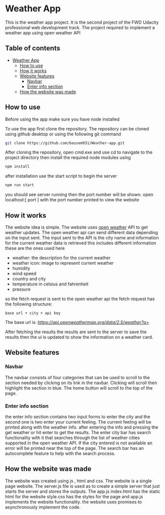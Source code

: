 # Weather App

This is the weather app project. It is the second project of the FWD Udacity professional web development track. The project required to implement a weather app using open weather API

## Table of contents <!-- omit in toc -->

- [Weather App](#weather-app)
  - [How to use](#how-to-use)
  - [How it works](#how-it-works)
  - [Website features](#website-features)
    - [Navbar](#navbar)
    - [Enter info section](#enter-info-section)
  - [How the website was made](#how-the-website-was-made)

## How to use

Before using the app make sure you have node installed

To use the app first clone the repository. The repository can be cloned using github desktop or using the following git command

```sh
git clone https://github.com/bassem931/Weather-app.git
```

After cloning the repository, open cmd.exe and use cd to navigate to the project directory then install the required node modules using

```sh
npm install
```

after installation use the start script to begin the server

```sh
npm run start
```

you should see server running then the port number will be shown. open localhost:[ port ] with the port number printed to view the website

## How it works

The website idea is simple. The website uses [open weather](https://openweathermap.org/) API to get weather updates. The open weather api can send different data depending on the input sent. The input sent to the API is the city name and information for the current weather data is retrieved this includes different information these are the ones used here

- weather: the description for the current weather
- weather icon: image to represent current weather
- humidity
- wind speed
- country and city
- temperature in celsius and fahrenheit
- pressure

so the fetch request is sent to the open weather api the fetch request has the following structure:

`base url + city + api key`

The base url is: _https://api.openweathermap.org/data/2.5/weather?q=_

After fetching the results the results are sent to the server to save the results then the ui is updated to show the information on a weather card.

## Website features

### Navbar

The navbar consists of four categories that can be used to scroll to the section needed by clicking on its link in the navbar. Clicking will scroll then highlight the section in blue. The home button will scroll to the top of the page.

### Enter info section

the enter info section contains two input forms to enter the city and the second one is two enter your current feeling. The current feeling will be printed along with the weather info. after entering the info and pressing the get weather or hit enter to get the results. The enter city bar has search functionality with it that searches through the list of weather cities supported in the open weather API. If the city entered is not available an error will be printed near the top of the page. The search bar has an autocomplete feature to help with the search process.

## How the website was made

The website was created using js , html and css. The website is a single page website. The server.js file is used as to create a simple server that just starts the server and stores the outputs. The app.js index.html has the static html for the website style.css has the styles for the page and app.js implements the website functionality. the website uses promises to asynchronously implement the code.
